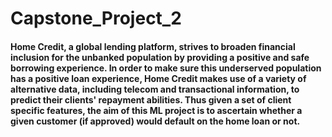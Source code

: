 # Capstone_Project_2
#### Home Credit, a global lending platform, strives to broaden financial inclusion for the unbanked population by providing a positive and safe borrowing experience. In order to make sure this underserved population has a positive loan experience, Home Credit makes use of a variety of alternative data, including telecom and transactional information, to predict their clients' repayment abilities. Thus given a set of client specific features, the aim of this ML project is to ascertain whether a given customer (if approved) would default on the home loan or not.
